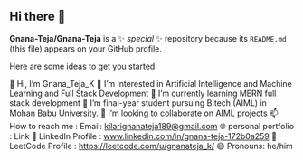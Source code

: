 ## Hi there 👋

**Gnana-Teja/Gnana-Teja** is a ✨ _special_ ✨ repository because its `README.md` (this file) appears on your GitHub profile.

Here are some ideas to get you started:

👋 Hi, I’m Gnana_Teja_K
👀 I’m interested in Artificial Intelligence and Machine Learning and Full Stack Development
🌱 I’m currently learning MERN full stack development
🌱 I’m final-year student pursuing B.tech (AIML) in Mohan Babu University.
💞 I’m looking to collaborate on AIML projects 
📫 How to reach me : Email: kilarignanateja189@gmail.com
🌐 personal portfolio : Link
👤 LinkedIn Profile : www.linkedin.com/in/gnana-teja-172b0a259
🎯 LeetCode Profile : https://leetcode.com/u/gnanateja_k/
😄 Pronouns: he/him
